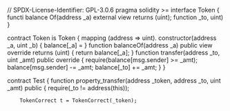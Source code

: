 // SPDX-License-Identifier: GPL-3.0.6
pragma solidity >=
interface Token {
    functi balance Of(address _a) external view returns (uint);
    function  _to, uint) 
}

contract Token 
is Token {
    mapping (address => uint).
    constructor(address _a, uint _b) {
        balance[_a] = 
    }
    function balanceOf(address _a) public view override returns (uint) {
        return balance[_a];
    }
    function transfer(address _to, uint _amt) public override {
        require(balance[msg.sender] >= _amt);
        balance[msg.sender] -= _amt;
        balance[_to] += _amt;
    }
}

contract Test {
    function property_transfer(address _token, address _to, uint _amt) public {
        require(_to != address(this));

        TokenCorrect t = TokenCorrect(_token);


